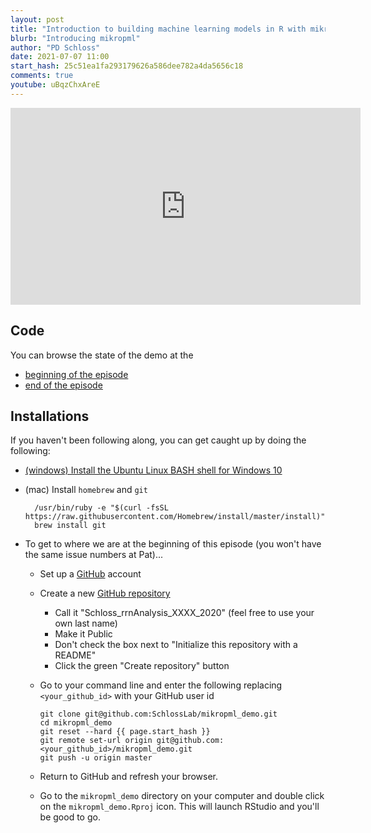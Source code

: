 ```yaml
---
layout: post
title: "Introduction to building machine learning models in R with mikropml (CC124)"
blurb: "Introducing mikropml"
author: "PD Schloss"
date: 2021-07-07 11:00
start_hash: 25c51ea1fa293179626a586dee782a4da5656c18
comments: true
youtube: uBqzChxAreE
---
```


<iframe style="margin: 0 auto;display:block;" width="560" height="315" src="https://www.youtube.com/embed/{{ page.youtube }}" frameborder="0" allow="accelerometer; autoplay; encrypted-media; gyroscope; picture-in-picture" allowfullscreen></iframe>

## Code

You can browse the state of the demo at the
* [beginning of the episode](https://github.com/riffomonas/mikropml_demo/tree/25c51ea1fa293179626a586dee782a4da5656c18)
* [end of the episode](https://github.com/riffomonas/mikropml_demo/tree/155adf66e3777d0544e6304760a02b89185c10d1)


## Installations

If you haven't been following along, you can get caught up by doing the following:

* [(windows) Install the Ubuntu Linux BASH shell for Windows 10](https://itsfoss.com/install-bash-on-windows/)
* (mac) Install `homebrew` and `git`
  ```
	/usr/bin/ruby -e "$(curl -fsSL https://raw.githubusercontent.com/Homebrew/install/master/install)"
	brew install git
	```

* To get to where we are at the beginning of this episode (you won't have the same issue numbers at Pat)...
  - Set up a [GitHub](https://www.github.com) account
  - Create a new [GitHub repository](https://github.com/new)
    - Call it "Schloss_rrnAnalysis_XXXX_2020" (feel free to use your own last name)
    - Make it Public
    - Don't check the box next to "Initialize this repository with a README"
    - Click the green "Create repository" button
  - Go to your command line and enter the following replacing `<your_github_id>` with your GitHub user id

		git clone git@github.com:SchlossLab/mikropml_demo.git
		cd mikropml_demo
		git reset --hard {{ page.start_hash }}
		git remote set-url origin git@github.com:<your_github_id>/mikropml_demo.git
		git push -u origin master

  - Return to GitHub and refresh your browser.
  - Go to the `mikropml_demo` directory on your computer and double click on the `mikropml_demo.Rproj` icon. This will launch RStudio and you'll be good to go.
